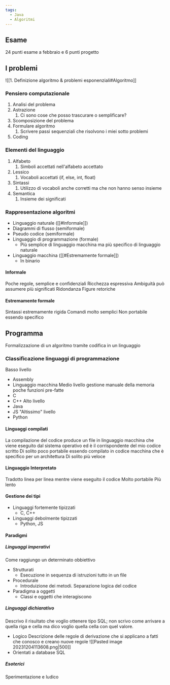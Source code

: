 ```yaml
---
tags:
  - Java
  - Algoritmi
---
```

## Esame
24 punti esame a febbraio e 6 punti progetto
##  I problemi

![[1. Definizione algoritmo & problemi esponenziali#Algoritmo]]
### Pensiero computazionale
1. Analisi del problema
2. Astrazione
	1. Ci sono cose che posso trascurare o semplificare?
3. Scomposizione del problema
4. Formulare algoritmo
	1. Scrivere passi sequenziali che risolvono i miei sotto problemi
5. Coding
### Elementi del linguaggio
1. Alfabeto
	1. Simboli accettati nell'alfabeto accettato
2. Lessico
	1. Vocaboli accettati (if, else, int, float)
3. Sintassi
	1. Utilizzo di vocaboli anche corretti ma che non hanno senso insieme
4. Semantica
	1. Insieme dei significati
### Rappresentazione algoritmi
- Linguaggio naturale ([[#Informale]])
- Diagrammi di flusso (semiformale)
- Pseudo codice (semiformale)
- Linguaggio di programmazione (formale)
	- Più semplice di linguaggio macchina ma più specifico di linguaggio naturale
- Linguaggio macchina ([[#Estremamente formale]])
	- In binario
#### Informale
Poche regole, semplice e confidenziali
Ricchezza espressiva
Ambiguità può assumere più significati
Ridondanza
Figure retoriche
#### Estremamente formale
Sintassi estremamente rigida
Comandi molto semplici
Non portabile essendo specifico
## Programma
Formalizzazione di un algoritmo tramite codifica in un linguaggio
### Classificazione linguaggi di programmazione
Basso livello
- Assembly
- Linguaggio macchina
Medio livello gestione manuale della memoria poche funzioni pre-fatte
- C
- C++
Alto livello
- Java
- JS
"Altissimo" livello
- Python
#### Linguaggi compilati
La compilazione del codice produce un file in linguaggio macchina che viene eseguito dal sistema operativo ed è il corrispondente del mio codice scritto
Di solito poco portabile essendo compilato in codice macchina che è specifico per un architettura
Di solito più veloce
#### Linguaggio Interpretato
Tradotto linea per linea mentre viene eseguito il codice
Molto portabile
Più lento
#### Gestione dei tipi
- Linguaggi fortemente tipizzati
	- C, C++
- Linguaggi debolmente tipizzati
	- Python, JS
#### Paradigmi
##### Linguaggi imperativi
Come raggiungo un determinato obbiettivo
- Strutturati
	- Esecuzione in sequenza di istruzioni tutto in un file
- Procedurale
	- Introduizione dei metodi. Separazione logica del codice
- Paradigma a oggetti
	- Classi e oggetti che interagiscono
##### Linguaggi dichiarativo
Descrivo il risultato che voglio ottenere tipo SQL; non scrivo come arrivare a quella riga e cella ma dico voglio quella cella con quel valore.
- Logico
	Descrizione delle regole di derivazione che si applicano a fatti che conosco e creano nuove regole
	![[Pasted image 20231204113608.png|500]]
- Orientati a database
	SQL
##### Esoterici
Sperimentazione e ludico
